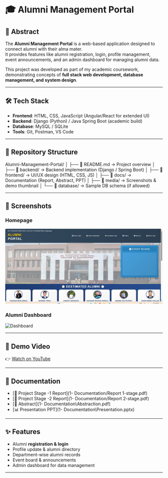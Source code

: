 # 🎓 Alumni Management Portal

## 📌 Abstract
The **Alumni Management Portal** is a web-based application designed to connect alumni with their alma mater.  
It provides features like alumni registration, login, profile management, event announcements, and an admin dashboard for managing alumni data.  

This project was developed as part of my academic coursework, demonstrating concepts of **full stack web development, database management, and system design**.  

---

## 🛠️ Tech Stack
- **Frontend**: HTML, CSS, JavaScript (Angular/React for extended UI)  
- **Backend**: Django (Python) / Java Spring Boot (academic build)  
- **Database**: MySQL / SQLite  
- **Tools**: Git, Postman, VS Code  

---

## 📂 Repository Structure
Alumni-Management-Portal/
│
├── 📄 README.md → Project overview
│
├── 📂 backend/ → Backend implementation (Django / Spring Boot)
│
├── 📂 frontend/ → UI/UX design (HTML, CSS, JS)
│
├── 📂 docs/ → Documentation (Report, Abstract, PPT)
│
├── 📂 media/ → Screenshots & demo thumbnail
│
└── 📂 database/ → Sample DB schema (if allowed)


---

## 📸 Screenshots
### Homepage
![Portal Homepage](4-Media/Home_Page.jpg)

### Alumni Dashboard
![Dashboard](4-Media/Alumni_Coordinator_Dashboard.jpg)

---

## 🎥 Demo Video
👉 [Watch on YouTube](https://youtu.be/QnpqTdHmBTs?si=deD-nLsrwdqzAbON)  

---

## 📑 Documentation
- [📄 Project Stage -1 Report](1- Documentation/Report 1-stage.pdf)  
- [📄 Project Stage -2 Report](1- Documentation/Report 2-stage.pdf)    
- [📄 Abstract](1- Documentation\Abstraction.pdf)  
- [📊 Presentation PPT](1- Documentation\Presentation.pptx)  

---

## ✨ Features
- Alumni **registration & login**  
- Profile update & alumni directory  
- Department-wise alumni records  
- Event board & announcements  
- Admin dashboard for data management  

---
